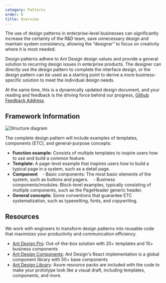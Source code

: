 ```yaml
---
category: Patterns
order: 0
title: Overview
---
```


The use of design patterns in enterprise-level businesses can significantly increase the certainty of the R&D team, save unnecessary design and maintain system consistency, allowing the “designer” to focus on creativity where it is most needed.

Design patterns adhere to Ant Design design values and provide a general solution to recurring design issues in enterprise products. The designer can directly use the design pattern to complete the interface design, or the design pattern can be used as a starting point to derive a more business-specific solution to meet the individual design needs.

At the same time, this is a dynamically updated design document, and your reading and feedback is the driving force behind our progress, [Github Feedback Address](https://github.com/ant-design/ant-design/issues).

## Framework Information

![Structure diagram](https://gw.alipayobjects.com/zos/rmsportal/NyWYOFQxJYElAwtUfSdv.png)

The complete design pattern will include examples of templates, components (ETC), and general-purpose concepts:

- **Function example:** Consists of multiple templates to inspire users how to use and build a common feature.
- **Template:** A page-level example that inspires users how to build a typical page in a system, such as a detail page.
- **Component**    - Basic components: The most basic elements of the system, such as buttons and pagers.    - Business components/modules: Block-level examples, typically consisting of multiple components, such as the PageHeader generic header.
- **General concepts:** Some conventions that guarantee ETC systematization, such as typesetting, fonts, and copywriting.

## Resources

We work with engineers to transform design patterns into reusable code that maximizes your productivity and communication efficiency.

- [Ant Design Pro](https://pro.ant.design): Out-of-the-box solution with 20+ templates and 10+ business components
- [Ant Design Components](https://ant.design/docs/react/introduce): Ant Design's React implementation is a global component library with 50+ base components
- [Ant Design Library](http://library.ant.design/): Axure resource packs are included with the code to make your prototype look like a visual draft, including templates, components, and more.

